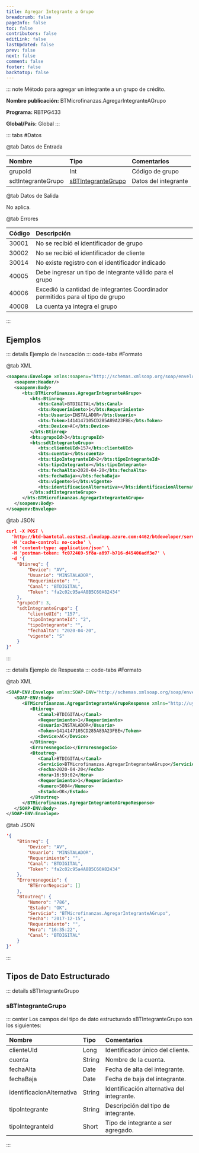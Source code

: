 ```yaml
---
title: Agregar Integrante a Grupo
breadcrumb: false
pageInfo: false
toc: false
contributors: false
editLink: false
lastUpdated: false
prev: false
next: false
comment: false
footer: false
backtotop: false
---
```


<!-- ABRE DATOS DEL MÉTODO -->
::: note Método para agregar un integrante a un grupo de crédito.

**Nombre publicación:** BTMicrofinanzas.AgregarIntegranteAGrupo

**Programa:** RBTPG433

**Global/País:** Global
:::
<!-- CIERRA DATOS DEL MÉTODO -->

<!-- ABRE TABLA DE DATOS -->
::: tabs #Datos 

@tab Datos de Entrada

Nombre | Tipo | Comentarios
:--------- | :--------- | :---------
grupoId | Int | Código de grupo
sdtIntegranteGrupo | [sBTIntegranteGrupo](#sbtintegrantegrupo) | Datos del integrante

@tab Datos de Salida

No aplica.

@tab Errores

Código | Descripción
:--------- | :-----------
30001 | No se recibió el identificador de grupo
30002 | No se recibió el identificador de cliente
30014 | No existe registro con el identificador indicado
40005 | Debe ingresar un tipo de integrante válido para el grupo
40006 | Excedió la cantidad de integrantes Coordinador permitidos para el tipo de grupo
40008 | La cuenta ya integra el grupo
::: 
<!-- CIERRA TABLA DE DATOS -->

## **Ejemplos**

<!-- ABRE EJEMPLO DE INVOCACIÓN -->
::: details Ejemplo de Invocación 
::: code-tabs #Formato

@tab XML
```xml
<soapenv:Envelope xmlns:soapenv="http://schemas.xmlsoap.org/soap/envelope/" xmlns:bts="http://uy.com.dlya.bantotal/BTSOA/">
   <soapenv:Header/>
   <soapenv:Body>
      <bts:BTMicrofinanzas.AgregarIntegranteAGrupo>
         <bts:Btinreq>
            <bts:Canal>BTDIGITAL</bts:Canal>
            <bts:Requerimiento>1</bts:Requerimiento>
            <bts:Usuario>INSTALADOR</bts:Usuario>
            <bts:Token>1414147105CD285A89A23FBE</bts:Token>
            <bts:Device>AC</bts:Device>
         </bts:Btinreq>
         <bts:grupoId>3</bts:grupoId>
         <bts:sdtIntegranteGrupo>
            <bts:clienteUId>157</bts:clienteUId>
            <bts:cuenta></bts:cuenta>
            <bts:tipoIntegranteId>2</bts:tipoIntegranteId>
            <bts:tipoIntegrante></bts:tipoIntegrante>
            <bts:fechaAlta>2020-04-20</bts:fechaAlta>
            <bts:fechaBaja></bts:fechaBaja>
            <bts:vigente>S</bts:vigente>
            <bts:identificacionAlternativa></bts:identificacionAlternativa>
         </bts:sdtIntegranteGrupo>
      </bts:BTMicrofinanzas.AgregarIntegranteAGrupo>
   </soapenv:Body>
</soapenv:Envelope>
```

@tab JSON
```json
curl -X POST \
  'http://btd-bantotal.eastus2.cloudapp.azure.com:4462/btdeveloper/servlet/com.dlya.bantotal.odwsbt_BTMicrofinanzas_v1?AgregarIntegranteAGrupo=' \
  -H 'cache-control: no-cache' \
  -H 'content-type: application/json' \
  -H 'postman-token: fc072469-5f8a-a897-b716-d45406adf3e7' \
  -d '{
	"Btinreq": {
		"Device": "AV",
		"Usuario": "MINSTALADOR",
		"Requerimiento": "",
		"Canal": "BTDIGITAL",
		"Token": "fa2c02c95a4A8B5C60A82434"
	},
	"grupoId": 3,
	"sdtIntegranteGrupo": {
		"clienteUId": "157",
		"tipoIntegranteId": "2",
		"tipoIntegrante": "",
		"fechaAlta": "2020-04-20",
		"vigente": "S"
	}
}'
```
:::
<!-- CIERRA EJEMPLO DE INVOCACIÓN -->

<!-- ABRE EJEMPLO DE RESPUESTA -->
::: details Ejemplo de Respuesta 
::: code-tabs #Formato

@tab XML
```xml
<SOAP-ENV:Envelope xmlns:SOAP-ENV="http://schemas.xmlsoap.org/soap/envelope/" xmlns:xsd="http://www.w3.org/2001/XMLSchema" xmlns:SOAP-ENC="http://schemas.xmlsoap.org/soap/encoding/" xmlns:xsi="http://www.w3.org/2001/XMLSchema-instance">
   <SOAP-ENV:Body>
      <BTMicrofinanzas.AgregarIntegranteAGrupoResponse xmlns="http://uy.com.dlya.bantotal/BTSOA/">
         <Btinreq>
            <Canal>BTDIGITAL</Canal>
            <Requerimiento>1</Requerimiento>
            <Usuario>INSTALADOR</Usuario>
            <Token>1414147105CD285A89A23FBE</Token>
            <Device>AC</Device>
         </Btinreq>
         <Erroresnegocio></Erroresnegocio>
         <Btoutreq>
            <Canal>BTDIGITAL</Canal>
            <Servicio>BTMicrofinanzas.AgregarIntegranteAGrupo</Servicio>
            <Fecha>2020-04-20</Fecha>
            <Hora>16:59:02</Hora>
            <Requerimiento>1</Requerimiento>
            <Numero>5004</Numero>
            <Estado>OK</Estado>
         </Btoutreq>
      </BTMicrofinanzas.AgregarIntegranteAGrupoResponse>
   </SOAP-ENV:Body>
</SOAP-ENV:Envelope>
```

@tab JSON
```json
'{
	"Btinreq": {
		"Device": "AV",
		"Usuario": "MINSTALADOR",
		"Requerimiento": "",
		"Canal": "BTDIGITAL",
		"Token": "fa2c02c95a4A8B5C60A82434"
	},
    "Erroresnegocio": {
        "BTErrorNegocio": []
    },
    "Btoutreq": {
        "Numero": "786",
        "Estado": "OK",
        "Servicio": "BTMicrofinanzas.AgregarIntegranteAGrupo",
        "Fecha": "2017-12-15",
        "Requerimiento": "",
        "Hora": "16:35:22",
        "Canal": "BTDIGITAL"
    }
}'
```
::: 
<!-- CIERRA EJEMPLO DE RESPUESTA -->

## **Tipos de Dato Estructurado**

<!-- ABRE SDT -->
::: details sBTIntegranteGrupo  

### sBTIntegranteGrupo

::: center 
Los campos del tipo de dato estructurado sBTIntegranteGrupo son los siguientes: 

Nombre | Tipo | Comentarios 
:--------- | :----------- | :----------- 
clienteUId | Long | Identificador único del cliente. 
cuenta | String | Nombre de la cuenta. 
fechaAlta | Date | Fecha de alta del integrante. 
fechaBaja | Date | Fecha de baja del integrante. 
identificacionAlternativa | String | Identificación alternativa del integrante. 
tipoIntegrante | String | Descripción del tipo de integrante. 
tipoIntegranteId | Short | Tipo de integrante a ser agregado. 
:::
<!-- CIERRA SDT -->